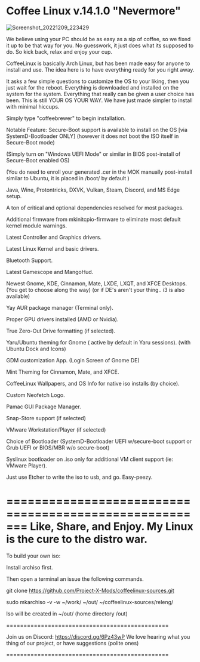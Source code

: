 # Coffee Linux v.14.1.0 "Nevermore"

![Screenshot_20221209_223429](https://user-images.githubusercontent.com/8603363/206835846-3e6e3eab-7632-471e-8a88-d2ffb548faa9.png)

We believe using your PC should be as easy as a sip of coffee, so we fixed it up to be that way for you. No guesswork, it just does what its supposed to do. So kick back, relax and enjoy your cup.

CoffeeLinux is basically Arch Linux, but has been made easy for anyone to install and use. 
The idea here is to have everything ready for you right away.

It asks a few simple questions to customize the OS to your liking, then you just wait for the reboot. Everything is downloaded and installed on the system for the system. 
Everything that really can be given a user choice has been. This is still YOUR OS YOUR WAY. We have just made simpler to install with minimal hiccups.

Simply type "coffeebrewer" to begin installation.

Notable Feature: Secure-Boot support is available to install on the OS [via SystemD-Bootloader ONLY] (however it does not boot the ISO itself in Secure-Boot mode)

(Simply turn on "Windows UEFI Mode" or similar in BIOS post-install of Secure-Boot enabled OS)

(You do need to enroll your generated .cer in the MOK manually post-install similar to Ubuntu, it is placed in /boot/ by default )

Java, Wine, Protontricks, DXVK, Vulkan, Steam, Discord, and MS Edge setup.

A ton of critical and optional dependencies resolved for most packages.

Additional firmware from mkinitcpio-firmware to eliminate most default kernel module warnings.

Latest Controller and Graphics drivers.

Latest Linux Kernel and basic drivers.

Bluetooth Support.

Latest Gamescope and MangoHud.

Newest Gnome, KDE, Cinnamon, Mate, LXDE, LXQT, and XFCE Desktops. (You get to choose along the way)
(or if DE's aren't your thing.. i3 is also available)

Yay AUR package manager (Terminal only).

Proper GPU drivers installed (AMD or Nvidia).

True Zero-Out Drive formatting (if selected).

Yaru/Ubuntu theming for Gnome ( active by default in Yaru sessions). (with Ubuntu Dock and Icons)

GDM customization App. (Login Screen of Gnome DE)

Mint Theming for Cinnamon, Mate, and XFCE.

CoffeeLinux Wallpapers, and OS Info for native iso installs (by choice).

Custom Neofetch Logo.

Pamac GUI Package Manager.

Snap-Store support (if selected)

VMware Workstation/Player (if selected)

Choice of Bootloader (SystemD-Bootloader UEFI w/secure-boot support or Grub UEFI or BIOS/MBR w/o secure-boot)

Syslinux bootloader on .iso only for additional VM client support (ie: VMware Player).

Just use Etcher to write the iso to usb, and go. Easy-peezy.

=======================================================
Like, Share, and Enjoy. My Linux is the cure to the distro war.
=======================================================

To build your own iso:

Install archiso first.

Then open a terminal an issue the following commands.

git clone https://github.com/Project-X-Mods/coffeelinux-sources.git

sudo mkarchiso -v -w ~/work/ ~/out/ ~/coffeelinux-sources/releng/

Iso will be created in ~/out/ (home directory /out)

===============================================

Join us on Discord: https://discord.gg/6Pz43wP
We love hearing what you thing of our project, 
or have suggestions (polite ones)

===============================================
